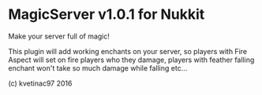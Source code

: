 MagicServer v1.0.1 for Nukkit
===================================
Make your server full of magic!

This plugin will add working enchants on your server, so players with Fire Aspect will
set on fire players who they damage, players with feather falling enchant won't take so
much damage while falling etc...

(c) kvetinac97 2016

